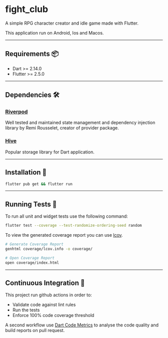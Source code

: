 # fight_club

A simple RPG character creator and idle game made with Flutter.

This application run on Android, Ios and Macos.

---

## Requirements 📦

- Dart >= 2.14.0
- Flutter >= 2.5.0

---

## Dependencies 🛠️

### [Riverpod](https://github.com/rrousselGit/river_pod)

Well tested and maintained state management and dependency injection library by Remi Rousselet, creator of provider package.

### [Hive](https://github.com/hivedb/hive)

Popular storage library for Dart application.

---

## Installation 🚀

```sh
flutter pub get && flutter run
```

---
## Running Tests 🧪

To run all unit and widget tests use the following command:

```sh
flutter test --coverage --test-randomize-ordering-seed random
```

To view the generated coverage report you can use [lcov](https://github.com/linux-test-project/lcov).

```sh
# Generate Coverage Report
genhtml coverage/lcov.info -o coverage/

# Open Coverage Report
open coverage/index.html
```

---

## Continuous Integration 💚

This project run github actions in order to:

- Validate code against lint rules
- Run the tests
- Enforce 100% code coverage threshold
  
A second workflow use [Dart Code Metrics](https://github.com/dart-code-checker/dart-code-metrics) to analyse the code quality and build reports on pull request.
